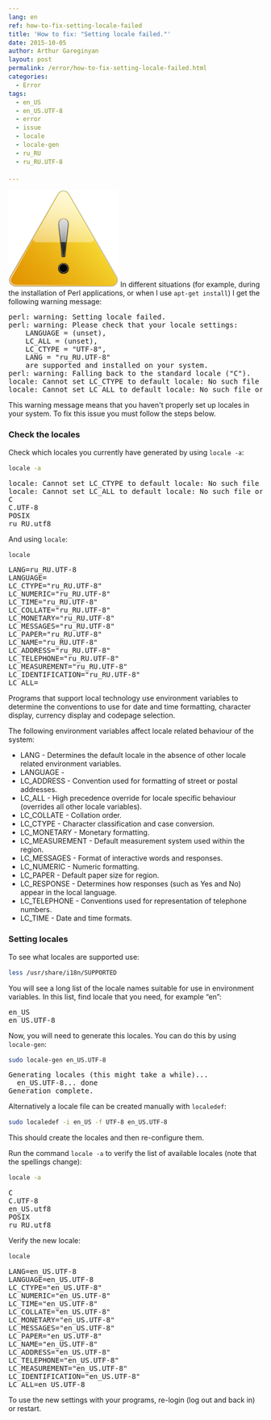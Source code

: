 ```yaml
---
lang: en
ref: how-to-fix-setting-locale-failed
title: 'How to fix: "Setting locale failed."'
date: 2015-10-05
author: Arthur Gareginyan
layout: post
permalink: /error/how-to-fix-setting-locale-failed.html
categories:
  - Error
tags:
  - en_US
  - en_US.UTF-8
  - error
  - issue
  - locale
  - locale-gen
  - ru_RU
  - ru_RU.UTF-8

---
```


![thumb](/images/thumbnail/error.png)
In different situations (for example, during the installation of Perl applications, or when I use `apt-get install`) I get the following warning message:
<pre>
perl: warning: Setting locale failed.
perl: warning: Please check that your locale settings:
	LANGUAGE = (unset),
	LC_ALL = (unset),
	LC_CTYPE = "UTF-8",
	LANG = "ru_RU.UTF-8"
    are supported and installed on your system.
perl: warning: Falling back to the standard locale ("C").
locale: Cannot set LC_CTYPE to default locale: No such file or directory
locale: Cannot set LC_ALL to default locale: No such file or directory
</pre>

This warning message means that you haven't properly set up locales in your system. To fix this issue you must follow the steps below.


### Check the locales

Check which locales you currently have generated by using `locale -a`:

```sh
locale -a
```

<pre>
locale: Cannot set LC_CTYPE to default locale: No such file or directory
locale: Cannot set LC_ALL to default locale: No such file or directory
C
C.UTF-8
POSIX
ru_RU.utf8
</pre>

And using `locale`:

```sh
locale
```

<pre>
LANG=ru_RU.UTF-8
LANGUAGE=
LC_CTYPE="ru_RU.UTF-8"
LC_NUMERIC="ru_RU.UTF-8"
LC_TIME="ru_RU.UTF-8"
LC_COLLATE="ru_RU.UTF-8"
LC_MONETARY="ru_RU.UTF-8"
LC_MESSAGES="ru_RU.UTF-8"
LC_PAPER="ru_RU.UTF-8"
LC_NAME="ru_RU.UTF-8"
LC_ADDRESS="ru_RU.UTF-8"
LC_TELEPHONE="ru_RU.UTF-8"
LC_MEASUREMENT="ru_RU.UTF-8"
LC_IDENTIFICATION="ru_RU.UTF-8"
LC_ALL=
</pre>

Programs that support local technology use environment variables to determine the conventions to use for date and time formatting, character display, currency display and codepage selection.

The following environment variables affect locale related behaviour of the system:

* LANG - Determines the default locale in the absence of other locale related environment variables.
* LANGUAGE - 
* LC_ADDRESS - Convention used for formatting of street or postal addresses.
* LC_ALL - High precedence override for locale specific behaviour (overrides all other locale variables).
* LC_COLLATE - Collation order.
* LC_CTYPE - Character classification and case conversion.
* LC_MONETARY - Monetary formatting.
* LC_MEASUREMENT - Default measurement system used within the region.
* LC_MESSAGES - Format of interactive words and responses.
* LC_NUMERIC - Numeric formatting.
* LC_PAPER - Default paper size for region.
* LC_RESPONSE - Determines how responses (such as Yes and No) appear in the local language.
* LC_TELEPHONE - Conventions used for representation of telephone numbers.
* LC_TIME - Date and time formats.


### Setting locales

To see what locales are supported use:

```sh
less /usr/share/i18n/SUPPORTED
```

You will see a long list of the locale names suitable for use in environment variables. In this list, find locale that you need, for example “en”:

<pre>
en_US
en_US.UTF-8
</pre>

Now, you will need to generate this locales. You can do this by using `locale-gen`:

```sh
sudo locale-gen en_US.UTF-8
```

<pre>
Generating locales (this might take a while)...
  en_US.UTF-8... done
Generation complete.
</pre>

Alternatively a locale file can be created manually with `localedef`:

```sh
sudo localedef -i en_US -f UTF-8 en_US.UTF-8
```

This should create the locales and then re-configure them.

Run the command `locale -a` to verify the list of available locales (note that the spellings change):

```sh
locale -a
```

<pre>
C
C.UTF-8
en_US.utf8
POSIX
ru_RU.utf8
</pre>

Verify the new locale:

```sh
locale
```

<pre>
LANG=en_US.UTF-8
LANGUAGE=en_US.UTF-8
LC_CTYPE="en_US.UTF-8"
LC_NUMERIC="en_US.UTF-8"
LC_TIME="en_US.UTF-8"
LC_COLLATE="en_US.UTF-8"
LC_MONETARY="en_US.UTF-8"
LC_MESSAGES="en_US.UTF-8"
LC_PAPER="en_US.UTF-8"
LC_NAME="en_US.UTF-8"
LC_ADDRESS="en_US.UTF-8"
LC_TELEPHONE="en_US.UTF-8"
LC_MEASUREMENT="en_US.UTF-8"
LC_IDENTIFICATION="en_US.UTF-8"
LC_ALL=en_US.UTF-8
</pre>

To use the new settings with your programs, re-login (log out and back in) or restart.
